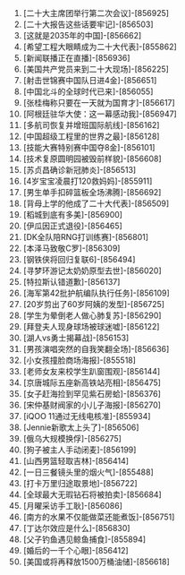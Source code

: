 
1. [二十大主席团举行第二次会议]-[856925]
1. [二十大报告这些话要牢记]-[856503]
1. [这就是2035年的中国]-[856662]
1. [希望工程大眼睛成为二十大代表]-[855862]
1. [新闻联播正在直播]-[856936]
1. [美国共产党员来到二十大现场]-[856225]
1. [射击世锦赛中国队日进4金]-[856651]
1. [中国北斗的全球时代已来]-[856055]
1. [张桂梅称只要在一天就为国育才]-[856617]
1. [阿根廷驻华大使：这一幕感动我]-[856947]
1. [多航司恢复并增班国际航线]-[856162]
1. [中国超级工程里的世界之最]-[856128]
1. [技能大赛特别赛中国夺8金]-[856101]
1. [技术复原圆明园被毁前样貌]-[856608]
1. [苏贞昌确诊新冠肺炎]-[856513]
1. [4岁宝宝凌晨打120救妈妈]-[855911]
1. [男生单手扣碎篮板全场沸腾]-[856692]
1. [背母上学的他成了二十大代表]-[856509]
1. [稻城到底有多美]-[856900]
1. [伊瓜因正式退役]-[856465]
1. [DK全队陪RNG打训练赛]-[856801]
1. [本泽马致敬C罗]-[856309]
1. [钢铁侠将回归复联6]-[856494]
1. [寻梦环游记太奶奶原型去世]-[856020]
1. [特拉斯认错道歉]-[856137]
1. [海军第42批护航编队执行任务]-[856109]
1. [20岁剪出了60岁阿姨的发型]-[856725]
1. [学生为晕倒老人做心肺复苏]-[856290]
1. [拜登夫人现身球场被球迷嘘]-[856122]
1. [湖人vs勇士揭幕战]-[856153]
1. [男孩演唱突然的自我笑翻全场]-[856636]
1. [小女孩撞脸商场海报]-[855518]
1. [老师女友来校学生趴窗围观]-[856144]
1. [京唐城际五座新高铁站亮相]-[856475]
1. [女子赶海捡到罕见紫石房蛤]-[856376]
1. [宋仲基财阀家的小儿子海报]-[856270]
1. [iQOO 11通过无线电核准]-[855934]
1. [Jennie新歌太上头了]-[856506]
1. [俄乌大规模换俘]-[856275]
1. [狗子被主人手动闭麦]-[856199]
1. [山西男篮轻取吉林]-[856414]
1. [一日三餐镜头里的烟火气]-[855488]
1. [打卡万里归途取景地]-[856722]
1. [全球最大无瑕钻石将被拍卖]-[856684]
1. [月曜采访手工耿]-[856086]
1. [南方的水果不仅能做菜还能煮饭]-[856751]
1. [丁达尔效应是什么]-[856830]
1. [父子钓鱼遇见鲸鱼捕食]-[855894]
1. [婚后的一千个心眼]-[856412]
1. [美国或将再释放1500万桶油储]-[856618]
